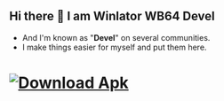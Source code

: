 ## Hi there 👋 I am Winlator WB64 Devel
- And I'm known as "__Devel__" on several communities.
- I make things easier for myself and put them here.

# [![Download Apk](https://img.shields.io/badge/%20DOWNLOAD%20-wb64?style=for-the-badge&logo=Android&logoColor=green&logoSize=18&label=WINLATOR%20APK&labelColor=gray&color=66BA32)](https://github.com/winebox64/winlator?tab=readme-ov-file#play-your-favorite-games-anywhere-anytime)
